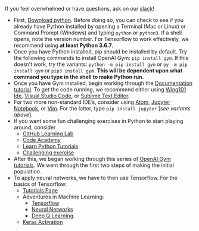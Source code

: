 If you feel overwhelmed or have questions, ask on our [slack](/slack)!

+ First, [Download python](https://www.python.org/downloads). Before doing so, you can check to see if you already have Python installed by opening a Terminal (Mac or Linux) or Command Prompt (Windows) and typing `python` or `python3`. If a shell opens, note the version number. For Tensorflow to work effectively, we recommend using **at least Python 3.6.7**.
+ Once you have Python installed, pip should be installed by default. Try the following commands to install OpenAI Gym: `pip install gym`. If this doesn’t work, try the variants: `python -m pip install gym` or `py -m pip install gym` or `pip3 install gym`. **This will be dependent upon what command you type in the shell to make Python run.**
+ Once you have Gym installed, begin working through the [Documentation tutorial](https://gym.openai.com/docs). To get the code running, we recommend either using [Wing101 Ide](https://wingware.com/downloads/wingide-101), [Visual Studio Code](https://code.visualstudio.com/), or [Sublime Text Editor](https://www.sublimetext.com/).
+ For two more non-standard IDE’s, consider using [Atom](https://atom.io/), [Jupyter Notebook](http://jupyter.org/), or [Vim](https://www.vim.org/). For the latter, type `pip install jupyter` [*see variants above*].
+ If you want some fun challenging exercises in Python to start playing around, consider
	+ [GitHub Learning Lab](https://lab.github.com/)
	+ [Code Academy](https://www.codecademy.com/learn/learn-python)
	+ [Learn Python Tutorials](https://www.learnpython.org/)
	+ [Challenging exercise](https://www.codewars.com/collections/basic-python)
+ After this, we began working through this series of [OpenAI Gym tutorials](https://pythonprogramming.net/openai-cartpole-neural-network-example-machine-learning-tutorial/). We went through the first two steps of making the initial population.
+ To apply neural networks, we have to then use Tensorflow. For the basics of Tensorflow:
	+ [Tutorials Page](https://www.tensorflow.org/tutorials)
	+ Adventures in Machine Learning:
		+ [Tensorflow](http://adventuresinmachinelearning.com/python-tensorflow-tutorial/)
		+ [Neural Networks](http://adventuresinmachinelearning.com/neural-networks-tutorial/)
		+ [Deep Q Learning](http://adventuresinmachinelearning.com/reinforcement-learning-tensorflow/).
	+ [Keras Activation](https://www.tensorflow.org/api_docs/python/tf/keras/activations)